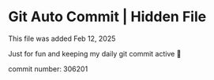 # Git Auto Commit | Hidden File

This file was added Feb 12, 2025

Just for fun and keeping my daily git commit active 🤪

commit number: 306201
